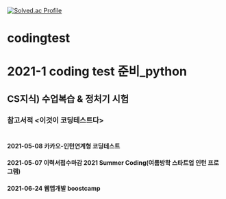 [![Solved.ac Profile](http://mazassumnida.wtf/api/v2/generate_badge?boj=mini9974)](https://solved.ac/mini9974/)
# codingtest
# 2021-1 coding test 준비_python
## CS지식) 수업복습 & 정처기 시험
### 참고서적 <이것이 코딩테스트다>
#
#### 2021-05-08 카카오-인턴연계형 코딩테스트
#### 2021-05-07 이력서접수마감 2021 Summer Coding(여름방학 스타트업 인턴 프로그램)
#### 2021-06-24 웹앱개발 boostcamp
